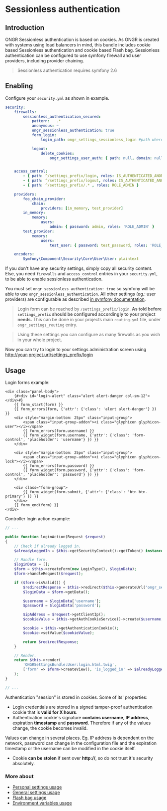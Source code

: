 # Sessionless authentication


## Introduction

ONGR Sessionless authentication is based on cookies.
As ONGR is created with systems using load balancers in mind, this bundle includes cookie based Sessionless authentication
and cookie based Flash bag.
Sessionless authentication can be configured to use symfony firewall and user providers, including provider chaining.

> Sessionless authentication requires symfony 2.6


## Enabling

Configure your `security.yml` as shown in example.

```yaml
security:
    firewalls:
        sessionless_authentication_secured:
            pattern:   .*
            anonymous: ~
            ongr_sessionless_authentication: true
            form_login:
                login_path: ongr_settings_sessionless_login #path where login form resides

            logout:
                delete_cookies:
                    ongr_settings_user_auth: { path: null, domain: null } #will delete authentication cookie


    access_control:
        - { path: ^/settings_prefix/login, roles: IS_AUTHENTICATED_ANONYMOUSLY }
        - { path: ^/settings_prefix/logout, roles: IS_AUTHENTICATED_ANONYMOUSLY }
        - { path: ^/settings_prefix/.* , roles: ROLE_ADMIN }

    providers:
        foo_chain_provider:
            chain:
                providers: [in_memory, test_provider]
        in_memory:
            memory:
                users:
                    admin: { password: admin, roles: 'ROLE_ADMIN' }
        test_provider:
            memory:
                users:
                    test_user: { password: test_password, roles: 'ROLE_ADMIN' }

    encoders:
        Symfony\Component\Security\Core\User\User: plaintext
```

If you don't have any security settings, simply copy all security content.
Else, you need `firewalls` and  `access_control` entries in your `security.yml`, to be able to enable sessionless authentication.

You must set `ongr_sessionless_authentication: true` so symfony will be able to use `ongr_sessionless_authentication`.
All other settings (eg.: user providers) are configurable as described [in symfony documentation](http://symfony.com/doc/current/reference/configuration/security.html).

> Login form can be reached by `/settings_prefix/login`. **As told before `settings_prefix` should be configured accordingly to your project needs.** This can be done in your projects main `routing.yml` file, under `ongr_settings_routing` entry.

> Using these settings you can configure as many firewalls as you wish in your whole project.

Now you can try to login to your settings administration screen using http://your-project.url/settings_prefix/login


## Usage

Login forms example:

```twig
<div class="panel-body">
    {#<div id="login-alert" class="alert alert-danger col-sm-12"></div>#}
    {{ form_start(form) }}
    {{ form_errors(form, {'attr': {'class': 'alert alert-danger'} }) }}
    <div style="margin-bottom: 25px" class="input-group">
        <span class="input-group-addon"><i class="glyphicon glyphicon-user"></i></span>
        {{ form_errors(form.username) }}
        {{ form_widget(form.username, {'attr': {'class': 'form-control', 'placeholder': 'username'} }) }}
    </div>

    <div style="margin-bottom: 25px" class="input-group">
        <span class="input-group-addon"><i class="glyphicon glyphicon-lock"></i></span>
        {{ form_errors(form.password) }}
        {{ form_widget(form.password, {'attr': {'class': 'form-control', 'placeholder': 'password'} }) }}
    </div>

    <div class="form-group">
        {{ form_widget(form.submit, {'attr': {'class': 'btn btn-primary'} }) }}
    </div>
    {{ form_end(form) }}
</div>
```

Controller login action example:

```php
// ...

public function loginAction(Request $request)
{
    // Check if already logged in.
    $alreadyLoggedIn = $this->getSecurityContext()->getToken() instanceof SessionlessToken;

    // Handle form.
    $loginData = [];
    $form = $this->createForm(new LoginType(), $loginData);
    $form->handleRequest($request);

    if ($form->isValid()) {
        $redirectResponse = $this->redirect($this->generateUrl('ongr_settings_sessionless_login'));
        $loginData = $form->getData();

        $username = $loginData['username'];
        $password = $loginData['password'];

        $ipAddress = $request->getClientIp();
        $cookieValue = $this->getAuthCookieService()->create($username, $password, $ipAddress);

        $cookie = $this->getAuthenticationCookie();
        $cookie->setValue($cookieValue);

        return $redirectResponse;
    }

    // Render.
    return $this->render(
        'ONGRSettingsBundle:User:login.html.twig',
        ['form' => $form->createView(), 'is_logged_in' => $alreadyLoggedIn]
    );
}

// ...
```

Authentication "session" is stored in cookies. Some of its' properties:

* Login credentials are stored in a signed tamper-proof authentication cookie that is **valid for X hours**.
* Authentication cookie's signature **contains username**, **IP address**, expiration **timestamp** and **password**. Therefore if any of the values change, the cookie becomes invalid.

Values can change in several places. Eg. IP address is dependent on the network, password can change in the configuration file and the expiration timestamp or the username can be modified in the cookie itself.

* Cookie **can be stolen** if sent over **http://**, so do not trust it's security absolutely.


### More about

- [Personal settings usage](personal_settings.md)
- [General settings usage](general_settings.md)
- [Flash bag usage](flash_bag.md)
- [Environment variables usage](env_variable.md)
